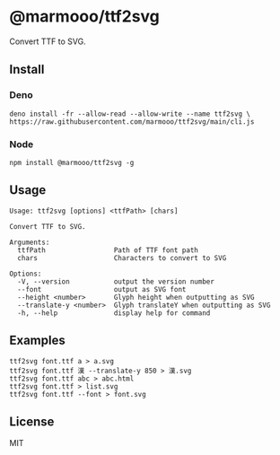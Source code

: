# @marmooo/ttf2svg

Convert TTF to SVG.

## Install

### Deno

```
deno install -fr --allow-read --allow-write --name ttf2svg \
https://raw.githubusercontent.com/marmooo/ttf2svg/main/cli.js
```

### Node

```
npm install @marmooo/ttf2svg -g
```

## Usage

```
Usage: ttf2svg [options] <ttfPath> [chars]

Convert TTF to SVG.

Arguments:
  ttfPath                 Path of TTF font path
  chars                   Characters to convert to SVG

Options:
  -V, --version           output the version number
  --font                  output as SVG font
  --height <number>       Glyph height when outputting as SVG
  --translate-y <number>  Glyph translateY when outputting as SVG
  -h, --help              display help for command
```

## Examples

```
ttf2svg font.ttf a > a.svg
ttf2svg font.ttf 漢 --translate-y 850 > 漢.svg
ttf2svg font.ttf abc > abc.html
ttf2svg font.ttf > list.svg
ttf2svg font.ttf --font > font.svg
```

## License

MIT
